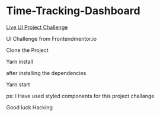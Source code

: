 # Time-Tracking-Dashboard
[Live UI Project Challenge](https://time-tracking-dashboard-frontenmentor-amphilip.vercel.app/)

UI Challenge from Frontendmentor.io

Clone the Project

Yarn install

after installing the dependencies

Yarn start

ps: I Have used styled components for this project challange

Good luck Hacking
